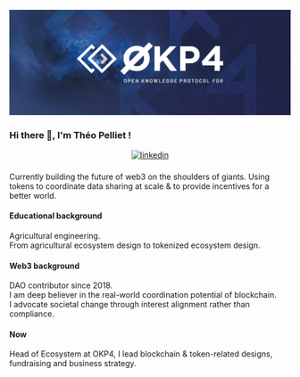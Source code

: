 ![banner](/OKP4_banner.jpg)

### Hi there 👋, I'm Théo Pelliet !

<div align="center">
<a href="https://www.linkedin.com/in/theo-pelliet/" target="_blank">
<img src=https://img.shields.io/badge/linkedin-%231E77B5.svg?&style=for-the-badge&logo=linkedin&logoColor=white alt=linkedin style="margin-bottom: 5px;" />
</a>
</div>
<br>
Currently building the future of web3 on the shoulders of giants.
Using tokens to coordinate data sharing at scale & to provide incentives for a better world.

#### Educational background
Agricultural engineering. <br>
From agricultural ecosystem design to tokenized ecosystem design.

#### Web3 background
DAO contributor since 2018. <br>
I am deep believer in the real-world coordination potential of blockchain. <br>
I advocate societal change through interest alignment rather than compliance.

#### Now
Head of Ecosystem at OKP4, I lead blockchain & token-related designs, fundraising and business strategy.

<!--
**tpelliet/tpelliet** is a ✨ _special_ ✨ repository because its `README.md` (this file) appears on your GitHub profile.

Here are some ideas to get you started:

- 🔭 I’m currently working on ...
- 🌱 I’m currently learning ...
- 👯 I’m looking to collaborate on ...
- 🤔 I’m looking for help with ...
- 💬 Ask me about ...
- 📫 How to reach me: ...
- 😄 Pronouns: ...
- ⚡ Fun fact: ...
-->
